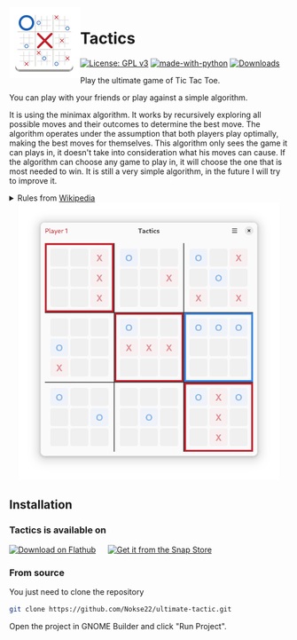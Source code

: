 <img height="128" src="data/icons/hicolor/scalable/apps/io.github.nokse22.ultimate-tactic.svg" align="left"/>

# Tactics
  [![License: GPL v3](https://img.shields.io/badge/License-GPLv3-blue.svg)](https://www.gnu.org/licenses/gpl-3.0)
  [![made-with-python](https://img.shields.io/badge/Made%20with-Python-ff7b3f.svg)](https://www.python.org/)
  [![Downloads](https://img.shields.io/badge/dynamic/json?color=brightgreen&label=Flathub%20Downloads&query=%24.installs_total&url=https%3A%2F%2Fflathub.org%2Fapi%2Fv2%2Fstats%2Fio.github.nokse22.ultimate-tactic)](https://flathub.org/apps/details/io.github.nokse22.ultimate-tactic)
  
  <p>
    Play the ultimate game of Tic Tac Toe.
	  
You can play with your friends or play against a simple algorithm.

It is using the minimax algorithm. It works by recursively exploring all possible moves and their outcomes to determine the best move. The algorithm operates under the assumption that both players play optimally, making the best moves for themselves. This algorithm only sees the game it can plays in, it doesn't take into consideration what his moves can cause. If the algorithm can choose any game to play in, it will choose the one that is most needed to win. It is still a very simple algorithm, in the future I will try to improve it.
	</p>
	  <details><summary>Rules from <a href="https://en.wikipedia.org/wiki/Ultimate_tic-tac-toe">Wikipedia</a></summary>
		  <p>
			  
Just like in regular tic-tac-toe, the two players (X and O) take turns, starting with X. The game starts with X playing wherever they want in any of the 81 empty spots. Next the opponent plays, however they are forced to play in the small board indicated by the relative location of the previous move. For example, if X plays in the top right square of a small (3 × 3) board, then O has to play in the small board located at the top right of the larger board. Playing any of the available spots decides in which small board the next player plays.
			  
If a move is played so that it is to win a small board by the rules of normal tic-tac-toe, then the entire small board is marked as won by the player in the larger board. Once a small board is won by a player or it is filled completely, no more moves may be played in that board. If a player is sent to such a board, then that player may play in any other board. Game play ends when either a player wins the larger board or there are no legal moves remaining, in which case the game is a draw.[3]	  
	  </p>
   </details>


  <div align="center">
  <img src="data/resources/screenshot 1.png" height="500"/>
  </div>

## Installation
### Tactics is available on
<a href='https://flathub.org/apps/io.github.nokse22.ultimate-tactic'><img height='80' alt='Download on Flathub' src='https://dl.flathub.org/assets/badges/flathub-badge-en.png'/></a>
<h>&emsp;</h> <a href="https://snapcraft.io/ultimate-tactic"><img height='80' alt="Get it from the Snap Store" src="https://snapcraft.io/static/images/badges/en/snap-store-black.svg"/></a>

### From source

You just need to clone the repository

```sh
git clone https://github.com/Nokse22/ultimate-tactic.git
```

Open the project in GNOME Builder and click "Run Project".
